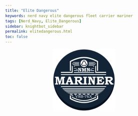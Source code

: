 ```yaml
---
title: "Elite Dangerous"
keywords: nerd navy elite dangerous fleet carrier mariner
tags: [Nerd_Navy, Elite_Dangerous]
sidebar: knightbot_sidebar
permalink: elitedangerous.html
toc: false
---
```

<p><center>
<img src="https://github.com/NonMajorNerd/nonmajornerd.github.io/blob/main/_assets/GFX/Elite/NMNMariner.png?raw=true" width="200px"><br>